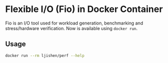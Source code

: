 # Flexible I/O (Fio) in Docker Container

Fio is an I/O tool used for workload generation, benchmarking and stress/hardware verification. Now is available using `docker run`.


## Usage

```bash
docker run --rm ljishen/perf --help
```
